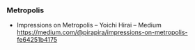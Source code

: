 ### Metropolis

* Impressions on Metropolis – Yoichi Hirai – Medium https://medium.com/@pirapira/impressions-on-metropolis-fe64251b4175